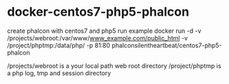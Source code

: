# docker-centos7-php5-phalcon
create phalcon with centos7 and php5
run example
docker run -d -v /projects/webroot:/var/www/www_example.com/public_html -v /project/phptmp:/data/php/ -p 81:80 phalconsilentheartbeat/centos7-php5-phalcon


/projects/webroot is a your local path web root directory /project/phptmp is a php log, tmp and session directory
